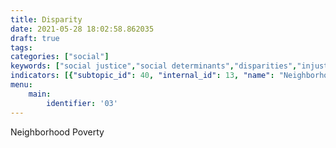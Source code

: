 ```yaml
---
title: Disparity
date: 2021-05-28 18:02:58.862035
draft: true
tags: 
categories: ["social"]
keywords: ["social justice","social determinants","disparities","injustice","justice","inequity"]
indicators: [{"subtopic_id": 40, "internal_id": 13, "name": "Neighborhood Poverty", "URL": "https://a816-dohbesp.nyc.gov/IndicatorPublic/VisualizationData.aspx?id=13,719b87,40,Summarize"}, {"subtopic_id": 40, "internal_id": 2106, "name": "Neighborhood Race/Ethnicity - Non Hispanic Black", "URL": "https://a816-dohbesp.nyc.gov/IndicatorPublic/VisualizationData.aspx?id=2106,719b87,40,Summarize"}, {"subtopic_id": 40, "internal_id": 2107, "name": "Neighborhood Race/Ethnicity - Non Hispanic White", "URL": "https://a816-dohbesp.nyc.gov/IndicatorPublic/VisualizationData.aspx?id=2107,719b87,40,Summarize"}]
menu:
    main:
        identifier: '03'
---
```


Neighborhood Poverty 
